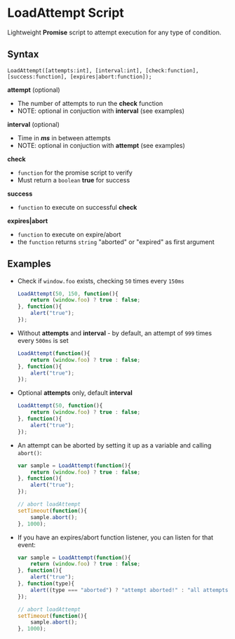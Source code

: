 LoadAttempt Script
==================
Lightweight **Promise** script to attempt execution for any type of condition.



Syntax
------

    LoadAttempt([attempts:int], [interval:int], [check:function], [success:function], [expires|abort:function]);

**attempt** (optional)

- The number of attempts to run the **check** function
- NOTE: optional in conjuction with **interval** (see examples)

**interval** (optional)

- Time in ***ms*** in between attempts
- NOTE: optional in conjuction with **attempt** (see examples)

**check**

- `function` for the promise script to verify
- Must return a `boolean` **true** for success

**success**

- `function` to execute on successful **check**

**expires|abort**

- `function` to execute on expire/abort 
- the `function` returns `string` "aborted" or "expired" as first argument


Examples
--------

- Check if `window.foo` exists, checking `50` times every `150ms`

  ```js
  LoadAttempt(50, 150, function(){
      return (window.foo) ? true : false;
  }, function(){
      alert("true");
  });
  ```

- Without **attempts** and **interval** - by default, an attempt of `999` times every `500ms` is set

  ```js
  LoadAttempt(function(){
      return (window.foo) ? true : false;
  }, function(){
      alert("true");
  });
  ```

- Optional **attempts** only, default **interval**

  ```js
  LoadAttempt(50, function(){
      return (window.foo) ? true : false;
  }, function(){
      alert("true");
  });
  ```
        

- An attempt can be aborted by setting it up as a variable and calling `abort()`:

  ```js
  var sample = LoadAttempt(function(){
      return (window.foo) ? true : false;
  }, function(){
      alert("true");
  });
  
  // abort loadAttempt
  setTimeout(function(){
      sample.abort();
  }, 1000);
  ```


- If you have an expires/abort function listener, you can listen for that event:

  ```js
  var sample = LoadAttempt(function(){
      return (window.foo) ? true : false;
  }, function(){
      alert("true");
  }, function(type){
      alert((type === "aborted") ? "attempt aborted!" : "all attempts expired!");
  });
  
  // abort loadAttempt
  setTimeout(function(){
      sample.abort();
  }, 1000);
  ```

